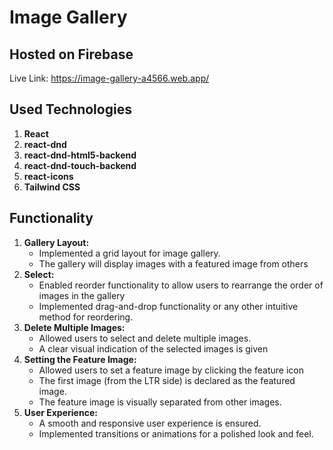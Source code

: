 # Image Gallery

## Hosted on Firebase
Live Link: https://image-gallery-a4566.web.app/

## Used Technologies
1. **React**
2. **react-dnd**
3. **react-dnd-html5-backend**
4. **react-dnd-touch-backend**
5. **react-icons**
6. **Tailwind CSS**

## Functionality
1. **Gallery Layout:**
     - Implemented a grid layout for image gallery.
     - The gallery will display images with a featured image from others
2. **Select:**
     - Enabled reorder functionality to allow users to rearrange the order of images in the gallery
     - Implemented drag-and-drop functionality or any other intuitive method for reordering.
3. **Delete Multiple Images:**
     - Allowed users to select and delete multiple images.
     - A clear visual indication of the selected images is given
4. **Setting the Feature Image:**
     - Allowed users to set a feature image by clicking the feature icon
     - The first image (from the LTR side) is declared as the featured image.
     - The feature image is visually separated from other images.
5. **User Experience:**
     - A smooth and responsive user experience is ensured.
     - Implemented transitions or animations for a polished look and feel.